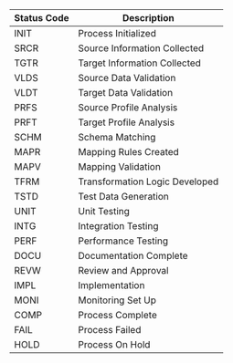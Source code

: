 | Status Code | Description |
|-------------|-------------|
| INIT | Process Initialized |
| SRCR | Source Information Collected |
| TGTR | Target Information Collected |
| VLDS | Source Data Validation |
| VLDT | Target Data Validation |
| PRFS | Source Profile Analysis |
| PRFT | Target Profile Analysis |
| SCHM | Schema Matching |
| MAPR | Mapping Rules Created |
| MAPV | Mapping Validation |
| TFRM | Transformation Logic Developed |
| TSTD | Test Data Generation |
| UNIT | Unit Testing |
| INTG | Integration Testing |
| PERF | Performance Testing |
| DOCU | Documentation Complete |
| REVW | Review and Approval |
| IMPL | Implementation |
| MONI | Monitoring Set Up |
| COMP | Process Complete |
| FAIL | Process Failed |
| HOLD | Process On Hold |
